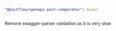 ```yaml
---
"@pactflow/openapi-pact-comparator": minor
---
```


Remove swagger-parser validation as it is very slow
